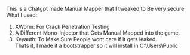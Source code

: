 This is a Chatgpt made Manual Mapper that I tweaked to Be very secure
What I used:
1. XWorm: For Crack Penetration Testing
2. A Different Mono-Injector that Gets Manual Mapped into the game.
3. Keyauth: To Make Sure People wont care if it gets leaked.                                
Thats it, I made it a bootstrapper so it will install in C:\Users\Public
